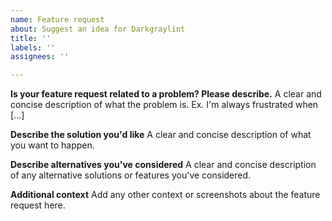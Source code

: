 ```yaml
---
name: Feature request
about: Suggest an idea for Darkgraylint
title: ''
labels: ''
assignees: ''

---
```


<!-- 

    NOTE:

    To ask for help using Darker or Graylint, please use Discussions (see the top of
    this page). This form is only for requesting features.

-->

**Is your feature request related to a problem? Please describe.**
A clear and concise description of what the problem is. Ex. I'm always frustrated when [...]

**Describe the solution you'd like**
A clear and concise description of what you want to happen.

**Describe alternatives you've considered**
A clear and concise description of any alternative solutions or features you've considered.

**Additional context**
Add any other context or screenshots about the feature request here.

